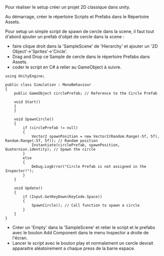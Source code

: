 Pour réaliser le setup créer un projet 2D classique dans unity.

Au démarrage, créer le répertoire Scripts et Prefabs dans le Répertoire Assets.

Pour setup un simple script de spawn de cercle dans la scene, il faut tout d'abord ajouter un prefab d'objet de cercle dans la scene :
- faire clique droit dans la 'SampleScene' de 'Hierarchy' et ajouter un '2D Object'->'Sprites'->'Circle'.
- Drag and Drop ce Sample de cercle dans le répertoire Prefabs dans Assets.
- coder le script en C# à relier au GameObject à suivre.

```
using UnityEngine;

public class Simulation : MonoBehaviour
{
    public GameObject circlePrefab; // Reference to the Circle Prefab

    void Start()
    {
    }

    void SpawnCircle()
    {
        if (circlePrefab != null)
        {
            Vector2 spawnPosition = new Vector2(Random.Range(-5f, 5f), Random.Range(-5f, 5f)); // Random position
            Instantiate(circlePrefab, spawnPosition, Quaternion.identity); // Spawn the circle
        }
        else
        {
            Debug.LogError("Circle Prefab is not assigned in the Inspector!");
        }
    }

    void Update()
    {
        if (Input.GetKeyDown(KeyCode.Space))
        {
            SpawnCircle(); // Call function to spawn a circle
        }
    }
}
```

- Créer un 'Empty' dans la 'SampleScene' et relier le script et le prefabs avec le bouton Add Component dans le menu Inspector a droite de l'écran.
- Lancer le script avec le bouton play et normalement un cercle devrait apparaitre aléatoirement a chaque press de la barre espace.